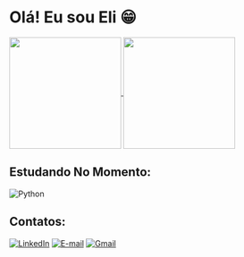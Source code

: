 # Olá! Eu sou Eli 😁
<div>
 <a href="https://github.com/anuraghazra/github-readme-stats">
  <img height=200 align="center" src="https://github-readme-stats.vercel.app/api?username=Elifelete-Cavalcante20&theme=great-gatsby"/>
</a>
<a href="https://github.com/anuraghazra/convoychat">
  <img height=200 align="center" src="https://github-readme-stats.vercel.app/api/top-langs?username=Elifelete-Cavalcante20&theme=great-gatsby&layout=compact&langs_count=8&count_private=true&card_width=320" />
</a>
  </div> 

  
## Estudando No Momento:

![Python](https://img.shields.io/badge/Python-FFD43B?style=for-the-badge&logo=python&logoColor=blue)


## Contatos: 

[![LinkedIn](https://img.shields.io/badge/LinkedIn-0077B5?style=for-the-badge&logo=linkedin&logoColor=white)](https://www.linkedin.com/in/elifelete-cavalcante-b539ab1b6/)
[![E-mail](https://img.shields.io/badge/-Email-000?style=for-the-badge&logo=microsoft-outlook&logoColor=007BFF)](mailto:elifelete_11outlook.com)
[![Gmail](https://img.shields.io/badge/Gmail-333333?style=for-the-badge&logo=gmail&logoColor=red)](mailto:elif.cav00@gmail.com)
